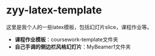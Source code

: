 # zyy-latex-template
这里是我个人的一些latex模板，包括幻灯片slice，课程作业等。


- **课程作业模板**：coursework-template文件夹
- **自己手调的侧边栏风格幻灯片**：MyBeamer1文件夹
